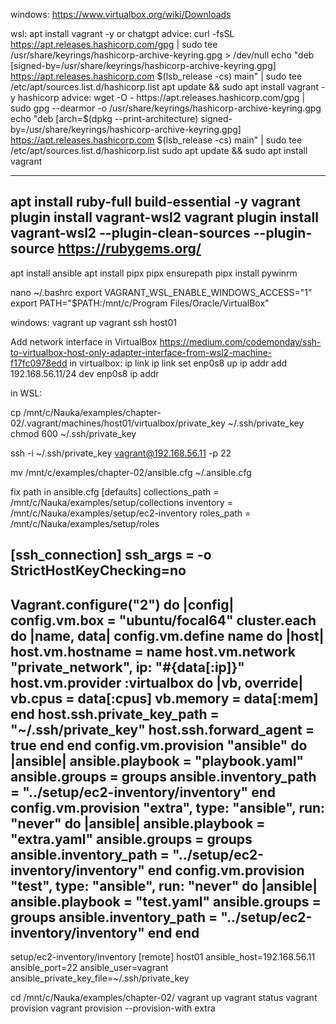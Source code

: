 windows:
https://www.virtualbox.org/wiki/Downloads

wsl:
apt install vagrant -y
or
chatgpt advice:
curl -fsSL https://apt.releases.hashicorp.com/gpg | sudo tee /usr/share/keyrings/hashicorp-archive-keyring.gpg > /dev/null
echo "deb [signed-by=/usr/share/keyrings/hashicorp-archive-keyring.gpg] https://apt.releases.hashicorp.com $(lsb_release -cs) main" | sudo tee /etc/apt/sources.list.d/hashicorp.list
apt update && sudo apt install vagrant -y
hashicorp advice:
wget -O - https://apt.releases.hashicorp.com/gpg | sudo gpg --dearmor -o /usr/share/keyrings/hashicorp-archive-keyring.gpg
echo "deb [arch=$(dpkg --print-architecture) signed-by=/usr/share/keyrings/hashicorp-archive-keyring.gpg] https://apt.releases.hashicorp.com $(lsb_release -cs) main" | sudo tee /etc/apt/sources.list.d/hashicorp.list
sudo apt update && sudo apt install vagrant

----------------
apt install ruby-full build-essential -y
vagrant plugin install vagrant-wsl2
vagrant plugin install vagrant-wsl2 --plugin-clean-sources --plugin-source https://rubygems.org/
-------------------------
apt install ansible
apt install pipx
pipx ensurepath
pipx install pywinrm

nano ~/.bashrc
export VAGRANT_WSL_ENABLE_WINDOWS_ACCESS="1"
export PATH="$PATH:/mnt/c/Program Files/Oracle/VirtualBox"


windows:
vagrant up
vagrant ssh host01

Add network interface in VirtualBox
https://medium.com/codemonday/ssh-to-virtualbox-host-only-adapter-interface-from-wsl2-machine-f17fc0978edd
in virtualbox:
ip link
ip link set enp0s8 up
ip addr add 192.168.56.11/24 dev enp0s8
ip addr

in WSL:

cp /mnt/c/Nauka/examples/chapter-02/.vagrant/machines/host01/virtualbox/private_key ~/.ssh/private_key
chmod 600 ~/.ssh/private_key

ssh -i ~/.ssh/private_key vagrant@192.168.56.11 -p 22


mv /mnt/c/examples/chapter-02/ansible.cfg ~/.ansible.cfg

fix path in ansible.cfg
[defaults]
collections_path = /mnt/c/Nauka/examples/setup/collections
inventory = /mnt/c/Nauka/examples/setup/ec2-inventory
roles_path = /mnt/c/Nauka/examples/setup/roles

[ssh_connection]
ssh_args = -o StrictHostKeyChecking=no
---------------------------

Vagrant.configure("2") do |config|
  config.vm.box = "ubuntu/focal64"
  cluster.each do |name, data|
    config.vm.define name do |host|
      host.vm.hostname = name
      host.vm.network "private_network", ip: "#{data[:ip]}"
      host.vm.provider :virtualbox do |vb, override|
        vb.cpus = data[:cpus]
        vb.memory = data[:mem]
      end
      host.ssh.private_key_path = "~/.ssh/private_key"
      host.ssh.forward_agent = true
    end
  end
  config.vm.provision "ansible" do |ansible|
    ansible.playbook = "playbook.yaml"
    ansible.groups = groups
    ansible.inventory_path = "../setup/ec2-inventory/inventory"
  end
  config.vm.provision "extra", type: "ansible", run: "never" do |ansible|
    ansible.playbook = "extra.yaml"
    ansible.groups = groups
    ansible.inventory_path = "../setup/ec2-inventory/inventory"
  end
  config.vm.provision "test", type: "ansible", run: "never" do |ansible|
    ansible.playbook = "test.yaml"
    ansible.groups = groups
    ansible.inventory_path = "../setup/ec2-inventory/inventory"
  end
end
-----------------------------------------------------------
setup/ec2-inventory/inventory
[remote]
host01 ansible_host=192.168.56.11 ansible_port=22 ansible_user=vagrant ansible_private_key_file=~/.ssh/private_key

cd /mnt/c/Nauka/examples/chapter-02/
vagrant up
vagrant status
vagrant provision
vagrant provision --provision-with extra